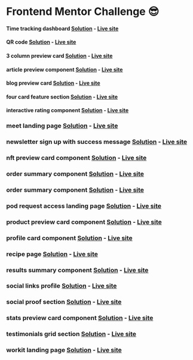 # Frontend Mentor Challenge 😎

#### Time tracking dashboard [Solution](https://github.com/Smailen5/Frontend-Mentor-Challenge/tree/main/time-tracking-dashboard-main-main) - [Live site](https://smailen5.github.io/Frontend-Mentor-Challenge/time-tracking-dashboard-main-main/)

#### QR code [Solution](https://github.com/Smailen5/Frontend-Mentor-Challenge/tree/main/qr-code-component-main-main) - [Live site](https://smailen5.github.io/Frontend-Mentor-Challenge/qr-code-component-main-main/)

#### 3 column preview card [Solution](https://github.com/Smailen5/Frontend-Mentor-Challenge/tree/main/) - [Live site](https://smailen5.github.io/Frontend-Mentor-Challenge/)

#### article preview component [Solution](https://github.com/Smailen5/Frontend-Mentor-Challenge/tree/main/) - [Live site](https://smailen5.github.io/Frontend-Mentor-Challenge/)

#### blog preview card [Solution](https://github.com/Smailen5/Frontend-Mentor-Challenge/tree/main/) - [Live site](https://smailen5.github.io/Frontend-Mentor-Challenge/)

#### four card feature section [Solution](https://github.com/Smailen5/Frontend-Mentor-Challenge/tree/main/) - [Live site](https://smailen5.github.io/Frontend-Mentor-Challenge/)

#### interactive rating component [Solution](https://github.com/Smailen5/Frontend-Mentor-Challenge/tree/main/) - [Live site](https://smailen5.github.io/Frontend-Mentor-Challenge/)

### meet landing page [Solution](https://github.com/Smailen5/Frontend-Mentor-Challenge/tree/main/) - [Live site](https://smailen5.github.io/Frontend-Mentor-Challenge/)

### newsletter sign up with success message [Solution](https://github.com/Smailen5/Frontend-Mentor-Challenge/tree/main/) - [Live site](https://smailen5.github.io/Frontend-Mentor-Challenge/)

### nft preview card component [Solution](https://github.com/Smailen5/Frontend-Mentor-Challenge/tree/main/) - [Live site](https://smailen5.github.io/Frontend-Mentor-Challenge/)

### order summary component [Solution](https://github.com/Smailen5/Frontend-Mentor-Challenge/tree/main/) - [Live site](https://smailen5.github.io/Frontend-Mentor-Challenge/)

### order summary component [Solution](https://github.com/Smailen5/Frontend-Mentor-Challenge/tree/main/) - [Live site](https://smailen5.github.io/Frontend-Mentor-Challenge/)

### pod request access landing page [Solution](https://github.com/Smailen5/Frontend-Mentor-Challenge/tree/main/) - [Live site](https://smailen5.github.io/Frontend-Mentor-Challenge/)

### product preview card component [Solution](https://github.com/Smailen5/Frontend-Mentor-Challenge/tree/main/) - [Live site](https://smailen5.github.io/Frontend-Mentor-Challenge/)

### profile card component [Solution](https://github.com/Smailen5/Frontend-Mentor-Challenge/tree/main/) - [Live site](https://smailen5.github.io/Frontend-Mentor-Challenge/)

### recipe page [Solution](https://github.com/Smailen5/Frontend-Mentor-Challenge/tree/main/) - [Live site](https://smailen5.github.io/Frontend-Mentor-Challenge/)

### results summary component [Solution](https://github.com/Smailen5/Frontend-Mentor-Challenge/tree/main/) - [Live site](https://smailen5.github.io/Frontend-Mentor-Challenge/)

### social links profile [Solution](https://github.com/Smailen5/Frontend-Mentor-Challenge/tree/main/) - [Live site](https://smailen5.github.io/Frontend-Mentor-Challenge/)

### social proof section [Solution](https://github.com/Smailen5/Frontend-Mentor-Challenge/tree/main/) - [Live site](https://smailen5.github.io/Frontend-Mentor-Challenge/)

### stats preview card component [Solution](https://github.com/Smailen5/Frontend-Mentor-Challenge/tree/main/) - [Live site](https://smailen5.github.io/Frontend-Mentor-Challenge/)

### testimonials grid section [Solution](https://github.com/Smailen5/Frontend-Mentor-Challenge/tree/main/) - [Live site](https://smailen5.github.io/Frontend-Mentor-Challenge/)

### workit landing page [Solution](https://github.com/Smailen5/Frontend-Mentor-Challenge/tree/main/) - [Live site](https://smailen5.github.io/Frontend-Mentor-Challenge/)
